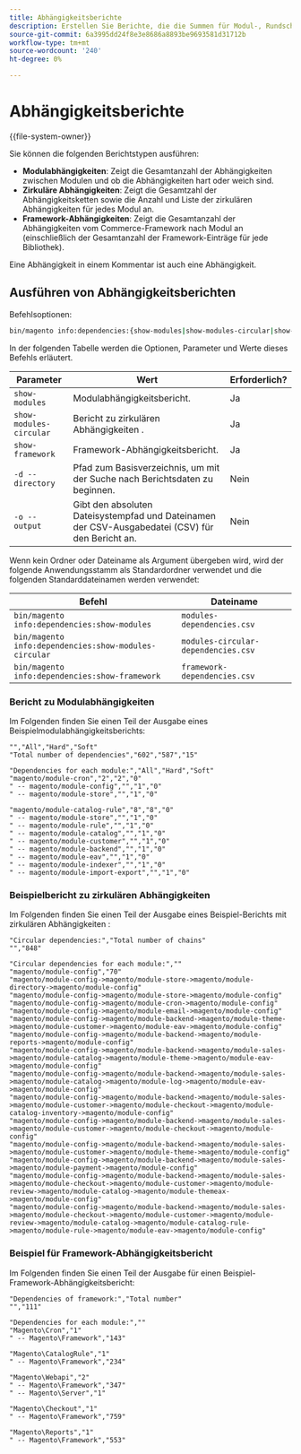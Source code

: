 ```yaml
---
title: Abhängigkeitsberichte
description: Erstellen Sie Berichte, die die Summen für Modul-, Rundschreiben- und Framework-Abhängigkeiten anzeigen.
source-git-commit: 6a3995dd24f8e3e8686a8893be9693581d31712b
workflow-type: tm+mt
source-wordcount: '240'
ht-degree: 0%

---
```



# Abhängigkeitsberichte

{{file-system-owner}}

Sie können die folgenden Berichtstypen ausführen:

- **Modulabhängigkeiten**: Zeigt die Gesamtanzahl der Abhängigkeiten zwischen Modulen und ob die Abhängigkeiten hart oder weich sind.
- **Zirkuläre Abhängigkeiten**: Zeigt die Gesamtzahl der Abhängigkeitsketten sowie die Anzahl und Liste der zirkulären Abhängigkeiten für jedes Modul an.
- **Framework-Abhängigkeiten**: Zeigt die Gesamtanzahl der Abhängigkeiten vom Commerce-Framework nach Modul an (einschließlich der Gesamtanzahl der Framework-Einträge für jede Bibliothek).

Eine Abhängigkeit in einem Kommentar ist auch eine Abhängigkeit.

## Ausführen von Abhängigkeitsberichten

Befehlsoptionen:

```bash
bin/magento info:dependencies:{show-modules|show-modules-circular|show-framework} [-d|--directory="<path>"] [-o|--output="<path and filename"]
```

In der folgenden Tabelle werden die Optionen, Parameter und Werte dieses Befehls erläutert.

| Parameter | Wert | Erforderlich? |
| ----------------------- | -------------------------------------------------------------------------------------------------------------------- | --------- |
| `show-modules` | Modulabhängigkeitsbericht. | Ja |
| `show-modules-circular` | Bericht zu zirkulären Abhängigkeiten . | Ja |
| `show-framework` | Framework-Abhängigkeitsbericht. | Ja |
| `-d --directory` | Pfad zum Basisverzeichnis, um mit der Suche nach Berichtsdaten zu beginnen. | Nein |
| `-o --output` | Gibt den absoluten Dateisystempfad und Dateinamen der CSV-Ausgabedatei (CSV) für den Bericht an. | Nein |

Wenn kein Ordner oder Dateiname als Argument übergeben wird, wird der folgende Anwendungsstamm als Standardordner verwendet und die folgenden Standarddateinamen werden verwendet:

| Befehl | Dateiname |
| ----------------------------------------------------- | ----------------------------------- |
| `bin/magento info:dependencies:show-modules` | `modules-dependencies.csv` |
| `bin/magento info:dependencies:show-modules-circular` | `modules-circular-dependencies.csv` |
| `bin/magento info:dependencies:show-framework` | `framework-dependencies.csv` |

### Bericht zu Modulabhängigkeiten

Im Folgenden finden Sie einen Teil der Ausgabe eines Beispielmodulabhängigkeitsberichts:

```terminal
"","All","Hard","Soft"
"Total number of dependencies","602","587","15"

"Dependencies for each module:","All","Hard","Soft"
"magento/module-cron","2","2","0"
" -- magento/module-config","","1","0"
" -- magento/module-store","","1","0"

"magento/module-catalog-rule","8","8","0"
" -- magento/module-store","","1","0"
" -- magento/module-rule","","1","0"
" -- magento/module-catalog","","1","0"
" -- magento/module-customer","","1","0"
" -- magento/module-backend","","1","0"
" -- magento/module-eav","","1","0"
" -- magento/module-indexer","","1","0"
" -- magento/module-import-export","","1","0"
```

### Beispielbericht zu zirkulären Abhängigkeiten

Im Folgenden finden Sie einen Teil der Ausgabe eines Beispiel-Berichts mit zirkulären Abhängigkeiten :

```terminal
"Circular dependencies:","Total number of chains"
"","848"

"Circular dependencies for each module:",""
"magento/module-config","70"
"magento/module-config->magento/module-store->magento/module-directory->magento/module-config"
"magento/module-config->magento/module-store->magento/module-config"
"magento/module-config->magento/module-cron->magento/module-config"
"magento/module-config->magento/module-email->magento/module-config"
"magento/module-config->magento/module-backend->magento/module-theme->magento/module-customer->magento/module-eav->magento/module-config"
"magento/module-config->magento/module-backend->magento/module-reports->magento/module-config"
"magento/module-config->magento/module-backend->magento/module-sales->magento/module-catalog->magento/module-theme->magento/module-eav->magento/module-config"
"magento/module-config->magento/module-backend->magento/module-sales->magento/module-catalog->magento/module-log->magento/module-eav->magento/module-config"
"magento/module-config->magento/module-backend->magento/module-sales->magento/module-customer->magento/module-checkout->magento/module-catalog-inventory->magento/module-config"
"magento/module-config->magento/module-backend->magento/module-sales->magento/module-customer->magento/module-checkout->magento/module-config"
"magento/module-config->magento/module-backend->magento/module-sales->magento/module-customer->magento/module-theme->magento/module-config"
"magento/module-config->magento/module-backend->magento/module-sales->magento/module-payment->magento/module-config"
"magento/module-config->magento/module-backend->magento/module-sales->magento/module-checkout->magento/module-customer->magento/module-review->magento/module-catalog->magento/module-themeax->magento/module-config"
"magento/module-config->magento/module-backend->magento/module-sales->magento/module-checkout->magento/module-customer->magento/module-review->magento/module-catalog->magento/module-catalog-rule->magento/module-rule->magento/module-eav->magento/module-config"
```

### Beispiel für Framework-Abhängigkeitsbericht

Im Folgenden finden Sie einen Teil der Ausgabe für einen Beispiel-Framework-Abhängigkeitsbericht:

```terminal
"Dependencies of framework:","Total number"
"","111"

"Dependencies for each module:",""
"Magento\Cron","1"
" -- Magento\Framework","143"

"Magento\CatalogRule","1"
" -- Magento\Framework","234"

"Magento\Webapi","2"
" -- Magento\Framework","347"
" -- Magento\Server","1"

"Magento\Checkout","1"
" -- Magento\Framework","759"

"Magento\Reports","1"
" -- Magento\Framework","553"
```
